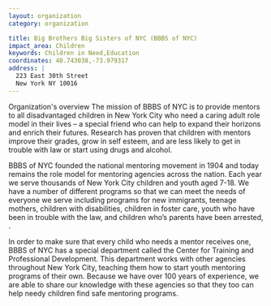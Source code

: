 ```yaml
---
layout: organization
category: organization

title: Big Brothers Big Sisters of NYC (BBBS of NYC)
impact_area: Children
keywords: Children in Need,Education
coordinates: 40.743038,-73.979317
address: |
  223 East 30th Street
  New York NY 10016
---
```

Organization's overview
The mission of BBBS of NYC is to provide mentors to all disadvantaged children in New York City who need a caring adult role model in their lives – a special friend who can help to expand their horizons and enrich their futures. Research has proven that children with mentors improve their grades, grow in self esteem, and are less likely to get in trouble with law or start using drugs and alcohol.

 
BBBS of NYC founded the national mentoring movement in 1904 and today remains the role model for mentoring agencies across the nation. Each year we serve thousands of New York City children and youth aged 7-18. We have a number of different programs so that we can meet the needs of everyone we serve including programs for new immigrants, teenage mothers, children with disabilities, children in foster care, youth who have been in trouble with the law, and children who’s parents have been arrested, .  
 
In order to make sure that every child who needs a mentor receives one, BBBS of NYC has a special department called the Center for Training and Professional Development. This department works with other agencies throughout New York City, teaching them how to start youth mentoring programs of their own. Because we have over 100 years of experience, we are able to share our knowledge with these agencies so that they too can help needy children find safe mentoring programs.  
